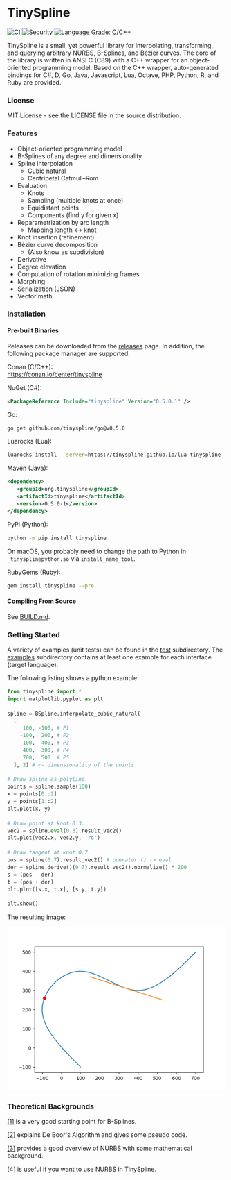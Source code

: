 TinySpline
========

![CI](https://github.com/msteinbeck/tinyspline/actions/workflows/ci.yml/badge.svg)
![Security](https://github.com/msteinbeck/tinyspline/actions/workflows/codeql-analysis.yml/badge.svg)
[![Language Grade: C/C++](https://img.shields.io/lgtm/grade/cpp/g/msteinbeck/tinyspline.svg?logo=lgtm&logoWidth=18)](https://lgtm.com/projects/g/msteinbeck/tinyspline/context:cpp)

TinySpline is a small, yet powerful library for interpolating, transforming,
and querying arbitrary NURBS, B-Splines, and Bézier curves. The core of the
library is written in ANSI C (C89) with a C++ wrapper for an object-oriented
programming model. Based on the C++ wrapper, auto-generated bindings for C#, D,
Go, Java, Javascript, Lua, Octave, PHP, Python, R, and Ruby are provided.

### License
MIT License - see the LICENSE file in the source distribution.

### Features

- Object-oriented programming model
- B-Splines of any degree and dimensionality
- Spline interpolation
  - Cubic natural
  - Centripetal Catmull–Rom
- Evaluation
  - Knots
  - Sampling (multiple knots at once)
  - Equidistant points
  - Components (find y for given x)
- Reparametrization by arc length
  - Mapping length <-> knot
- Knot insertion (refinement)
- Bézier curve decomposition
  - (Also know as subdivision)
- Derivative
- Degree elevation
- Computation of rotation minimizing frames
- Morphing
- Serialization (JSON)
- Vector math

### Installation

#### Pre-built Binaries

Releases can be downloaded from the
[releases](https://github.com/msteinbeck/tinyspline/releases) page. In
addition, the following package manager are supported:

Conan (C/C++):  
https://conan.io/center/tinyspline

NuGet (C#):
```xml
<PackageReference Include="tinyspline" Version="0.5.0.1" />
```

Go:
```bash
go get github.com/tinyspline/go@v0.5.0
```

Luarocks (Lua):
```bash
luarocks install --server=https://tinyspline.github.io/lua tinyspline
```

Maven (Java):
```xml
<dependency>
   <groupId>org.tinyspline</groupId>
   <artifactId>tinyspline</artifactId>
   <version>0.5.0-1</version>
</dependency>
```

PyPI (Python):
```bash
python -m pip install tinyspline
```

On macOS, you probably need to change the path to Python in
`_tinysplinepython.so` via `install_name_tool`.

RubyGems (Ruby):
```bash
gem install tinyspline --pre
```

#### Compiling From Source

See [BUILD.md](BUILD.md).

### Getting Started

A variety of examples (unit tests) can be found in the [test](test)
subdirectory. The [examples](examples) subdirectory contains at least one
example for each interface (target language).

The following listing shows a python example:

```python
from tinyspline import *
import matplotlib.pyplot as plt

spline = BSpline.interpolate_cubic_natural(
  [
     100, -100, # P1
    -100,  200, # P2
     100,  400, # P3
     400,  300, # P4
     700,  500  # P5
  ], 2) # <- dimensionality of the points

# Draw spline as polyline.
points = spline.sample(100)
x = points[0::2]
y = points[1::2]
plt.plot(x, y)

# Draw point at knot 0.3.
vec2 = spline.eval(0.3).result_vec2()
plt.plot(vec2.x, vec2.y, 'ro')

# Draw tangent at knot 0.7.
pos = spline(0.7).result_vec2() # operator () -> eval
der = spline.derive()(0.7).result_vec2().normalize() * 200
s = (pos - der)
t = (pos + der)
plt.plot([s.x, t.x], [s.y, t.y])

plt.show()
```
The resulting image:

![Getting Started](res/getting_started.png)

### Theoretical Backgrounds
[[1]](http://www.cs.mtu.edu/~shene/COURSES/cs3621/NOTES/spline/B-spline/bspline-curve.html) is a very good starting point for B-Splines.

[[2]](http://www.cs.mtu.edu/~shene/COURSES/cs3621/NOTES/spline/B-spline/de-Boor.html) explains De Boor's Algorithm and gives some pseudo code.

[[3]](http://www.codeproject.com/Articles/996281/NURBS-curve-made-easy) provides a good overview of NURBS with some mathematical background.

[[4]](http://www.cs.mtu.edu/~shene/COURSES/cs3621/NOTES/spline/NURBS/NURBS-def.html) is useful if you want to use NURBS in TinySpline.

